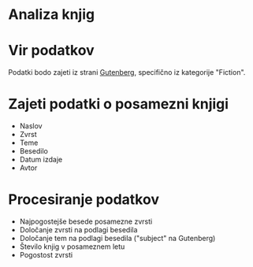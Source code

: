 # Analiza knjig

# Vir podatkov
Podatki bodo zajeti iz strani [Gutenberg](https://www.gutenberg.org/), specifično iz kategorije "Fiction".

# Zajeti podatki o posamezni knjigi
  * Naslov
  * Zvrst
  * Teme
  * Besedilo
  * Datum izdaje
  * Avtor

# Procesiranje podatkov
  * Najpogostejše besede posamezne zvrsti
  * Določanje zvrsti na podlagi besedila
  * Določanje tem na podlagi besedila ("subject" na Gutenberg)
  * Število knjig v posameznem letu
  * Pogostost zvrsti
